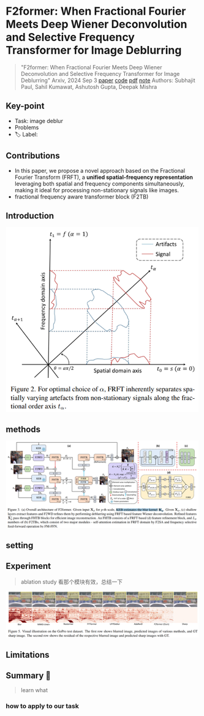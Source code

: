 # F2former: When Fractional Fourier Meets Deep Wiener Deconvolution and Selective Frequency Transformer for Image Deblurring

> "F2former: When Fractional Fourier Meets Deep Wiener Deconvolution and Selective Frequency Transformer for Image Deblurring" Arxiv, 2024 Sep 3
> [paper](http://arxiv.org/abs/2409.02056v1) [code]() [pdf](./2024_09_Arxiv_F2former--When-Fractional-Fourier-Meets-Deep-Wiener-Deconvolution-and-Selective-Frequency-Transformer-for-Image-Deblurring.pdf) [note](./2024_09_Arxiv_F2former--When-Fractional-Fourier-Meets-Deep-Wiener-Deconvolution-and-Selective-Frequency-Transformer-for-Image-Deblurring_Note.md)
> Authors: Subhajit Paul, Sahil Kumawat, Ashutosh Gupta, Deepak Mishra

## Key-point

- Task: image deblur
- Problems
- :label: Label:

## Contributions

- In this paper, we propose a novel approach based on the Fractional Fourier Transform (FRFT), a **unified spatial-frequency representation** leveraging both spatial and frequency components simultaneously, making it ideal for processing non-stationary signals like images. 
- fractional frequency aware transformer block (F2TB)



## Introduction

![fig2](docs/2024_09_Arxiv_F2former--When-Fractional-Fourier-Meets-Deep-Wiener-Deconvolution-and-Selective-Frequency-Transformer-for-Image-Deblurring_Note/fig2.png)





## methods

![fig3](docs/2024_09_Arxiv_F2former--When-Fractional-Fourier-Meets-Deep-Wiener-Deconvolution-and-Selective-Frequency-Transformer-for-Image-Deblurring_Note/fig3.png)



## setting

## Experiment

> ablation study 看那个模块有效，总结一下

![fig5](docs/2024_09_Arxiv_F2former--When-Fractional-Fourier-Meets-Deep-Wiener-Deconvolution-and-Selective-Frequency-Transformer-for-Image-Deblurring_Note/fig5.png)



## Limitations

## Summary :star2:

> learn what

### how to apply to our task

